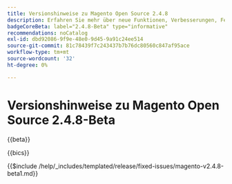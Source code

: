 ```yaml
---
title: Versionshinweise zu Magento Open Source 2.4.8
description: Erfahren Sie mehr über neue Funktionen, Verbesserungen, Fehlerbehebungen und bekannte Probleme in der Magento Open Source 2.4.8.
badgeCoreBeta: label="2.4.8-Beta" type="informative"
recommendations: noCatalog
exl-id: dbd92086-9f9e-48e0-9d45-9a91c24ee514
source-git-commit: 81c78439f7c243437b7b76dc80560c847af95ace
workflow-type: tm+mt
source-wordcount: '32'
ht-degree: 0%

---
```


# Versionshinweise zu Magento Open Source 2.4.8-Beta

{{beta}}

{{bics}}

{{$include /help/_includes/templated/release/fixed-issues/magento-v2.4.8-beta1.md}}
